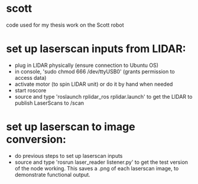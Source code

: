 # scott
code used for my thesis work on the Scott robot

# set up laserscan inputs from LIDAR:
 - plug in LIDAR physically (ensure connection to Ubuntu OS)
 - in console, 'sudo chmod 666 /dev/ttyUSB0' (grants permission to access data)
 - activate motor (to spin LIDAR unit) or do it by hand when needed
 - start roscore
 - source and type 'roslaunch rplidar_ros rplidar.launch' to get the LIDAR to publish LaserScans to /scan

# set up laserscan to image conversion:
 - do previous steps to set up laserscan inputs
 - source and type 'rosrun laser_reader listener.py' to get the test version of the node working. This saves a .png of each laserscan image, to demonstrate functional output.
